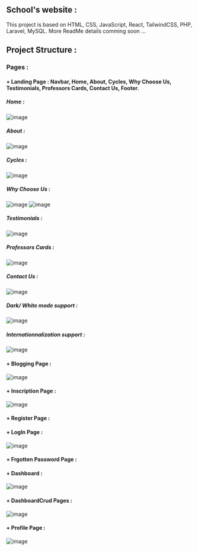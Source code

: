 ## School's website :

This project is based on HTML, CSS, JavaScript, React, TailwindCSS, PHP, Laravel, MySQL. 
More ReadMe details comming soon ...

## Project Structure : 

### Pages :   
#### + Landing Page : Navbar, Home, About, Cycles, Why Choose Us, Testimonials, Professors Cards, Contact Us, Footer. 
##### Home :
![image](https://github.com/user-attachments/assets/cb281972-d99f-4c2b-aa14-7a07db05fe49)
##### About :
![image](https://github.com/user-attachments/assets/1fe41a0a-461d-4c42-a143-2512e9b9aa81)
##### Cycles :
![image](https://github.com/user-attachments/assets/15b70d6f-4a58-4fd2-ad89-ff0b19c572c8)

##### Why Choose Us :
![image](https://github.com/user-attachments/assets/476d4d43-127d-4d59-a594-b198c756e3ea)
![image](https://github.com/user-attachments/assets/94121a14-a82a-4443-900d-7e7cb8d6d405)

##### Testimonials :
![image](https://github.com/user-attachments/assets/04abc8a9-e93b-45f9-aef9-508db9895644)

##### Professors Cards :
![image](https://github.com/user-attachments/assets/c99bf912-36e7-41f1-a0ae-0b862e4d58cd)

##### Contact Us :
![image](https://github.com/user-attachments/assets/46308380-9749-40b3-a7e1-ddf1d94ddcda)

##### Dark/ White mode support : 
![image](https://github.com/user-attachments/assets/953d31fe-9b35-41d1-94b5-0f7d1b4eea91)

##### Internationnalization support : 
![image](https://github.com/user-attachments/assets/fd4e4e00-6485-4b7b-b72f-831fcfa893e1)

#### + Blogging Page :
![image](https://github.com/user-attachments/assets/97146c33-f776-47e7-99b1-a2e608c2cb9e)

#### + Inscription Page :
![image](https://github.com/user-attachments/assets/5d3a4603-d50e-4a85-818f-a1c6b1ccd951)

#### + Register Page :
#### + LogIn Page :
![image](https://github.com/user-attachments/assets/c6ca2f74-87b8-404f-8e48-dde3a77df9e0)

#### + Frgotten Password Page :
#### + Dashboard :
![image](https://github.com/user-attachments/assets/03088cd9-a89f-4505-ae05-39aea6896fef)

#### + DashboardCrud Pages :
![image](https://github.com/user-attachments/assets/8e076dcf-afac-4f77-a6ca-6205baeaa9c4)

#### + Profile Page :
![image](https://github.com/user-attachments/assets/074c606a-7ca0-4396-9090-2222a5bc69b6)


